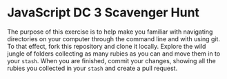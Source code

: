 # JavaScript DC 3 Scavenger Hunt
The purpose of this exercise is to help make you familiar with navigating directories on your computer through the command line and with using git. To that effect, fork this repository and clone it locally. Explore the wild jungle of folders collecting as many rubies as you can and move them in to your `stash`. When you are finished, commit your changes, showing all the rubies you collected in your `stash` and create a pull request.
